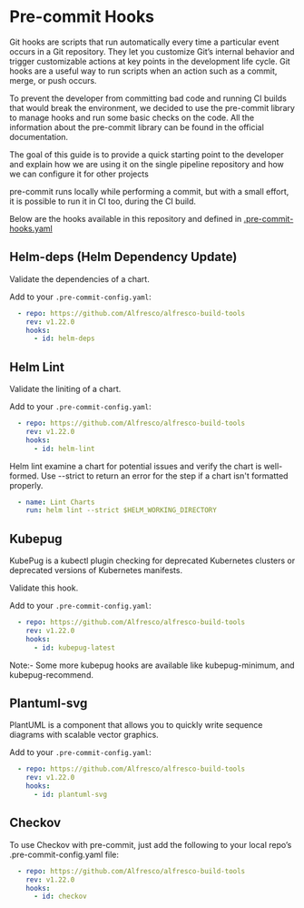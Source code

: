 # Pre-commit Hooks

Git hooks are scripts that run automatically every time a particular event occurs in a Git repository. They let you customize Git’s internal behavior and trigger customizable actions at key points in the development life cycle. Git hooks are a useful way to run scripts when an action such as a commit, merge, or push occurs.

To prevent the developer from committing bad code and running CI builds that would break the environment, we decided to use the pre-commit library to manage hooks and run some basic checks on the code. All the information about the pre-commit library can be found in the official documentation.

The goal of this guide is to provide a quick starting point to the developer and explain how we are using it on the single pipeline repository and how we can configure it for other projects

pre-commit runs locally while performing a commit, but with a small effort, it is possible to run it in CI too, during the CI build.

Below are the hooks available in this repository and defined in [.pre-commit-hooks.yaml](../.pre-commit-hooks.yaml)

## Helm-deps (Helm Dependency Update)

Validate the dependencies of a chart.

Add to your `.pre-commit-config.yaml`:

```yaml
  - repo: https://github.com/Alfresco/alfresco-build-tools
    rev: v1.22.0
    hooks:
      - id: helm-deps
```

## Helm Lint

Validate the liniting of a chart.

Add to your `.pre-commit-config.yaml`:

```yaml
  - repo: https://github.com/Alfresco/alfresco-build-tools
    rev: v1.22.0
    hooks:
      - id: helm-lint
```

Helm lint examine a chart for potential issues and verify the chart is well-formed. Use --strict to return an error for the step if a chart isn't formatted properly.

```yaml
  - name: Lint Charts
    run: helm lint --strict $HELM_WORKING_DIRECTORY
```

## Kubepug

KubePug is a kubectl plugin checking for deprecated Kubernetes clusters or deprecated versions of Kubernetes manifests.

Validate this hook.

Add to your `.pre-commit-config.yaml`:

```yaml
  - repo: https://github.com/Alfresco/alfresco-build-tools
    rev: v1.22.0
    hooks:
      - id: kubepug-latest
```

Note:- Some more kubepug hooks are available like kubepug-minimum, and kubepug-recommend.

## Plantuml-svg

PlantUML is a component that allows you to quickly write sequence diagrams with scalable vector graphics.

Add to your `.pre-commit-config.yaml`:

```yaml
  - repo: https://github.com/Alfresco/alfresco-build-tools
    rev: v1.22.0
    hooks:
      - id: plantuml-svg
```

## Checkov

To use Checkov with pre-commit, just add the following to your local repo’s .pre-commit-config.yaml file:

```yaml
  - repo: https://github.com/Alfresco/alfresco-build-tools
    rev: v1.22.0
    hooks:
      - id: checkov
```
